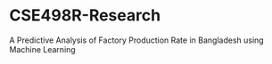 # CSE498R-Research
A Predictive Analysis of Factory Production Rate in Bangladesh using Machine Learning
